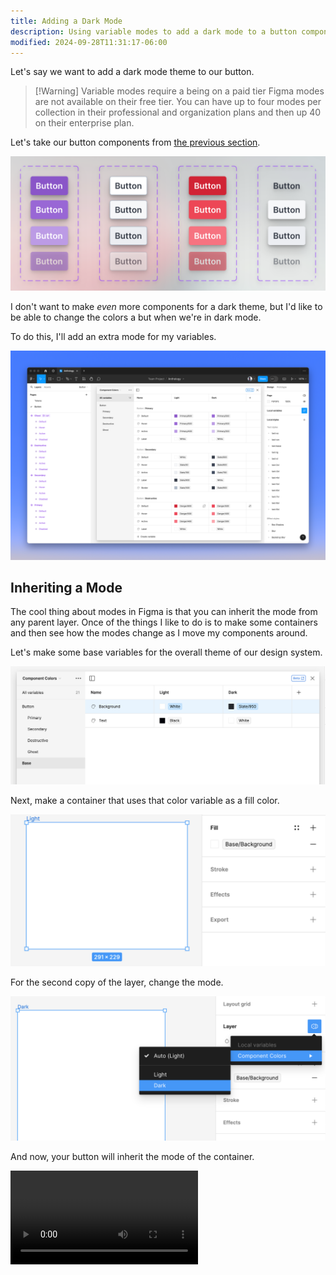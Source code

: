 ```yaml
---
title: Adding a Dark Mode
description: Using variable modes to add a dark mode to a button component in Figma.
modified: 2024-09-28T11:31:17-06:00
---
```


Let's say we want to add a dark mode theme to our button.

> [!Warning] Variable modes require a being on a paid tier
> Figma modes are not available on their free tier. You can have up to four modes per collection in their professional and organization plans and then up 40 on their enterprise plan.

Let's take our button components from [the previous section](creating-a-button-component.md).

![Figma button variants](assets/figma-button-variants.png)

I don't want to make _even_ more components for a dark theme, but I'd like to be able to change the colors a but when we're in dark mode.

To do this, I'll add an extra mode for my variables.

![Figma variables for dark mode](assets/figma-variables-for-dark-mode.png)

## Inheriting a Mode

The cool thing about modes in Figma is that you can inherit the mode from any parent layer. Once of the things I like to do is to make some containers and then see how the modes change as I move my components around.

Let's make some base variables for the overall theme of our design system.

![Variables for our base layer](assets/figma-base-variable-modes.png)

Next, make a container that uses that color variable as a fill color.

![A container with a variable for the fill color](assets/figma-base-background.png)

For the second copy of the layer, change the mode.

![A second copy of the container in a dark mode](assets/figma-second-copy-mode.png)

And now, your button will inherit the mode of the container.

![Inheriting a mode from variables](assets/figma-inherit-mode-variables.mp4)
